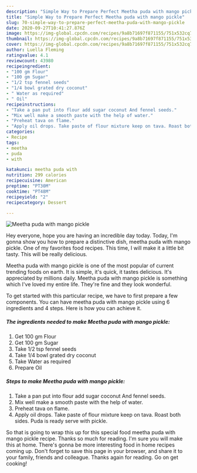 ```yaml
---
description: "Simple Way to Prepare Perfect Meetha puda with mango pickle"
title: "Simple Way to Prepare Perfect Meetha puda with mango pickle"
slug: 70-simple-way-to-prepare-perfect-meetha-puda-with-mango-pickle
date: 2020-09-27T10:41:27.876Z
image: https://img-global.cpcdn.com/recipes/9a8b71697f871155/751x532cq70/meetha-puda-with-mango-pickle-recipe-main-photo.jpg
thumbnail: https://img-global.cpcdn.com/recipes/9a8b71697f871155/751x532cq70/meetha-puda-with-mango-pickle-recipe-main-photo.jpg
cover: https://img-global.cpcdn.com/recipes/9a8b71697f871155/751x532cq70/meetha-puda-with-mango-pickle-recipe-main-photo.jpg
author: Luella Fleming
ratingvalue: 4.1
reviewcount: 43980
recipeingredient:
- "100 gm Flour"
- "100 gm Sugar"
- "1/2 tsp fennel seeds"
- "1/4 bowl grated dry coconut"
- " Water as required"
- " Oil"
recipeinstructions:
- "Take a pan put into flour add sugar coconut And fennel seeds."
- "Mix well make a smooth paste with the help of water."
- "Preheat tava on flame."
- "Apply oil drops. Take paste of flour mixture keep on tava. Roast both sides. Puda is ready serve with pickle."
categories:
- Recipe
tags:
- meetha
- puda
- with

katakunci: meetha puda with 
nutrition: 299 calories
recipecuisine: American
preptime: "PT30M"
cooktime: "PT48M"
recipeyield: "2"
recipecategory: Dessert

---
```



![Meetha puda with mango pickle](https://img-global.cpcdn.com/recipes/9a8b71697f871155/751x532cq70/meetha-puda-with-mango-pickle-recipe-main-photo.jpg)

Hey everyone, hope you are having an incredible day today. Today, I'm gonna show you how to prepare a distinctive dish, meetha puda with mango pickle. One of my favorites food recipes. This time, I will make it a little bit tasty. This will be really delicious.

Meetha puda with mango pickle is one of the most popular of current trending foods on earth. It is simple, it's quick, it tastes delicious. It's appreciated by millions daily. Meetha puda with mango pickle is something which I've loved my entire life. They're fine and they look wonderful.




To get started with this particular recipe, we have to first prepare a few components. You can have meetha puda with mango pickle using 6 ingredients and 4 steps. Here is how you can achieve it.

<!--inarticleads1-->

##### The ingredients needed to make Meetha puda with mango pickle:

1. Get 100 gm Flour
1. Get 100 gm Sugar
1. Take 1/2 tsp fennel seeds
1. Take 1/4 bowl grated dry coconut
1. Take  Water as required
1. Prepare  Oil




<!--inarticleads2-->

##### Steps to make Meetha puda with mango pickle:

1. Take a pan put into flour add sugar coconut And fennel seeds.
1. Mix well make a smooth paste with the help of water.
1. Preheat tava on flame.
1. Apply oil drops. Take paste of flour mixture keep on tava. Roast both sides. Puda is ready serve with pickle.




So that is going to wrap this up for this special food meetha puda with mango pickle recipe. Thanks so much for reading. I'm sure you will make this at home. There's gonna be more interesting food in home recipes coming up. Don't forget to save this page in your browser, and share it to your family, friends and colleague. Thanks again for reading. Go on get cooking!
